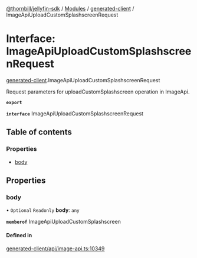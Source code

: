 [@thornbill/jellyfin-sdk](../README.md) / [Modules](../modules.md) / [generated-client](../modules/generated_client.md) / ImageApiUploadCustomSplashscreenRequest

# Interface: ImageApiUploadCustomSplashscreenRequest

[generated-client](../modules/generated_client.md).ImageApiUploadCustomSplashscreenRequest

Request parameters for uploadCustomSplashscreen operation in ImageApi.

**`export`**

**`interface`** ImageApiUploadCustomSplashscreenRequest

## Table of contents

### Properties

- [body](generated_client.ImageApiUploadCustomSplashscreenRequest.md#body)

## Properties

### body

• `Optional` `Readonly` **body**: `any`

**`memberof`** ImageApiUploadCustomSplashscreen

#### Defined in

[generated-client/api/image-api.ts:10349](https://github.com/jellyfin/jellyfin-sdk-typescript/blob/fa599ae/src/generated-client/api/image-api.ts#L10349)
